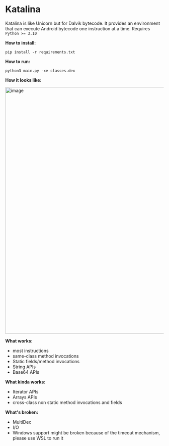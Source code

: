 # Katalina
Katalina is like Unicorn but for Dalvik bytecode. It provides an environment that can execute Android bytecode one instruction at a time. Requires ```Python >= 3.10```

**How to install:**

```pip install -r requirements.txt```

**How to run:**

```python3 main.py -xe classes.dex```

**How it looks like:**

<img width="781" alt="image" src="https://github.com/huuck/Katalina/assets/3353285/5eb16e8e-44c4-4e3f-9cc4-2ed6a7b847ac">



**What works:**
* most instructions
* same-class method invocations
* Static fields/method invocations
* String APIs
* Base64 APIs

**What kinda works:**
* Iterator APIs
* Arrays APIs
* cross-class non static method invocations and fields

**What's broken:**
* MultiDex
* I/O
* Windows support might be broken because of the timeout mechanism, please use WSL to run it
